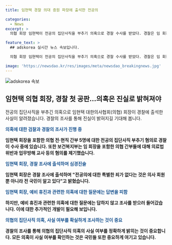 ```yaml
---
title: 임현택 경찰 의대 증원 파장에 출석한 전공의

categories:
  - News
excerpt: >
  의협 회장 임현택이 전공의 집단사직을 부추기 의혹으로 경찰 수사를 받았다. 경찰은 임 회장을 포함한 의협 간부 5명을 수사 중이며, 보건복지부는 업무방해 교사 등 혐의로 의협 간부들을 고발했다. 임 회장은 지난번 소환 조사를 거부한 뒤 이번에는 출석했으며, 취재진의 질문에는 대답하지 않고 조사에 들어갔다.

feature_text: >
  ## adskorea 실시간 뉴스 속보입니다.

  의협 회장 임현택이 전공의 집단사직을 부추기 의혹으로 경찰 수사를 받았다. 경찰은 임 회장을 포함한 의협 간부 5명을 수사 중이며, 보건복지부는 업무방해 교사 등 혐의로 의협 간부들을 고발했다. 임 회장은 지난번 소환 조사를 거부한 뒤 이번에는 출석했으며, 취재진의 질문에는 대답하지 않고 조사에 들어갔다.

image: 'https://newsdao.kr/res/images/meta/newsdao_breakingnews.jpg'
---
```


<p><img src="https://newsdao.kr/res/images/meta/newsdao_breakingnews.jpg" alt="adskorea 속보" /></p>

<h2 data-ke-size="size26">임현택 의협 회장, 경찰 첫 공판…의혹은 진실로 밝혀져야</h2>

<p>전공의 집단사직을 부추긴 의혹으로 임현택 대한의사협회(의협) 회장이 경찰에 출석한 사실이 알려졌습니다. 경찰의 조사를 통해 진실이 밝혀지길 기대해 봅니다.</p>

<p data-ke-size="size16"><b><span style="color: #1a5490;">의혹에 대한 검찰과 경찰의 조사가 진행 중</span><b></p>

<p>임현택 회장을 포함한 의협 전·현직 간부 5명에 대한 전공의 집단사직 부추기 혐의로 경찰이 수사 중에 있습니다. 또한 보건복지부는 임 회장을 포함한 의협 간부들에 대해 의료법 위반과 업무방해 교사 등의 혐의를 제기했습니다.</p>

<p data-ke-size="size16"><b><span style="color: #1a5490;">임현택 회장, 경찰 조사에 출석하며 심경진술</span><b></p>

<p>임현택 회장은 경찰 조사에 출석하며 "전공의에 대한 특별한 죄가 없다는 것은 의사 회원 뿐 아니라 전 국민이 알고 있다"고 밝혔습니다.</p>

<p data-ke-size="size16"><b><span style="color: #1a5490;">임현택 회장, 예비 휴진과 관련한 의혹에 대한 질문에는 답변을 피함</span><b></p>

<p>하지만, 예비 휴진과 관련한 의혹에 대한 질문에는 답하지 않고 조사를 받으러 들어갔습니다. 이에 대한 추가적인 개발이 필요해 보입니다.</p>

<p data-ke-size="size16"><b><span style="color: #1a5490;">의협의 집단사직 의혹, 사실 여부를 확실하게 조사하는 것이 중요</span><b></p>

<p>경찰의 조사를 통해 의협의 집단사직 의혹의 사실 여부를 정확하게 밝히는 것이 중요합니다. 모든 의혹이 사실 여부를 확인하는 것은 국민들 또한 중요하게 여기고 있습니다.</p>

<p data-ke-size="size16">&nbsp;</p>

